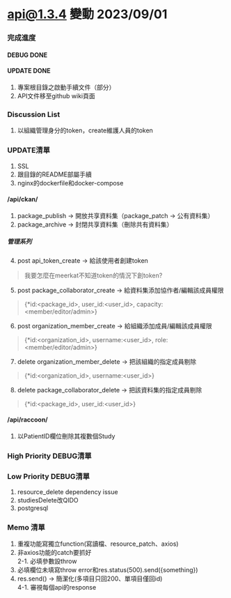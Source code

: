 # api@1.3.4 變動 2023/09/01

### 完成進度
#### DEBUG DONE

#### UPDATE DONE
1. 專案根目錄之啟動手續文件（部分）<br>
2. API文件移至github wiki頁面

### Discussion List
1. 以組織管理身分的token，create維護人員的token

### UPDATE清單
1. SSL<br>
2. 跟目錄的README部屬手續<br>
3. nginx的dockerfile和docker-compose<br>

#### /api/ckan/
1. package_publish -> 開放共享資料集（package_patch -> 公有資料集）<br>
2. package_archive -> 封閉共享資料集（刪除共有資料集）<br>
##### 管理系列
4. post api_token_create -> 給該使用者創建token
  > 我要怎麼在meerkat不知道token的情況下創token?
5. post package_collaborator_create -> 給資料集添加協作者/編輯該成員權限
  > {*id:<package_id>, user_id:<user_id>, capacity:<member/editor/admin>}
6. post organization_member_create -> 給組織添加成員/編輯該成員權限
  > {*id:<organization_id>, username:<user_id>, role:<member/editor/admin>}
7. delete organization_member_delete -> 把該組織的指定成員剔除
  > {*id:<organization_id>, username:<user_id>}
8. delete package_collaborator_delete -> 把該資料集的指定成員剔除
  > {*id:<package_id>, user_id:<user_id>}

#### /api/raccoon/
1. 以PatientID欄位刪除其複數個Study<br>

### High Priority DEBUG清單

### Low Priority DEBUG清單
1. resource_delete dependency issue<br>
2. studiesDelete改QIDO<br>
3. postgresql<br>

### Memo 清單
1. 重複功能寫獨立function(寫讀檔、resource_patch、axios)<br>
2. 非axios功能的catch要抓好<br>
2-1. 必填參數設throw<br>
3. 必填欄位未填寫throw error和res.status(500).send({something})<br>
4. res.send() -> 簡潔化(多項目只回200、單項目僅回id)<br>
4-1. 審視每個api的response<br>